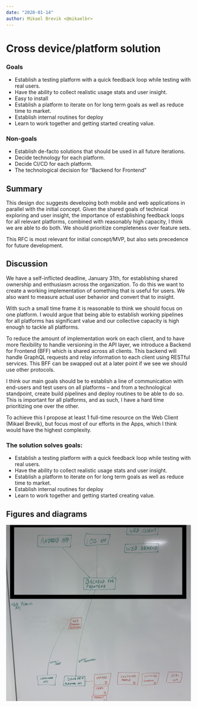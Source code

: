 ```yaml
---
date: "2020-01-14"
author: Mikael Brevik <@mikaelbr>
---
```


# Cross device/platform solution

### Goals

- Establish a testing platform with a quick feedback loop while testing with
  real users.
- Have the ability to collect realistic usage stats and user insight.
- Easy to install
- Establish a platform to iterate on for long term goals as well as reduce time
  to market.
- Establish internal routines for deploy
- Learn to work together and getting started creating value.

### Non-goals

- Establish de-facto solutions that should be used in all future iterations.
- Decide technology for each platform.
- Decide CI/CD for each platform.
- The technological decision for “Backend for Frontend”

## Summary

This design doc suggests developing both mobile and web applications in parallel
with the initial concept. Given the shared goals of technical exploring and user
insight, the importance of establishing feedback loops for all relevant
platforms, combined with reasonably high capacity, I think we are able to do
both. We should prioritize completeness over feature sets.

This RFC is most relevant for initial concept/MVP, but also sets precedence for
future development.

## Discussion

We have a self-inflicted deadline, January 31th, for establishing shared
ownership and enthusiasm across the organization. To do this we want to create a
working implementation of something that is useful for users. We also want to
measure actual user behavior and convert that to insight.

With such a small time frame it is reasonable to think we should focus on one
platform. I would argue that being able to establish working pipelines for all
platforms has significant value and our collective capacity is high enough to
tackle all platforms.

To reduce the amount of implementation work on each client, and to have more
flexibility to handle versioning in the API layer, we introduce a Backend for
Frontend (BFF) which is shared across all clients. This backend will handle
GraphQL requests and relay information to each client using RESTful services.
This BFF can be swapped out at a later point if we see we should use other
protocols.

I think our main goals should be to establish a line of communication with
end-users and test users on all platforms – and from a technological standpoint,
create build pipelines and deploy routines to be able to do so. This is
important for all platforms, and as such, I have a hard time prioritizing one
over the other.

To achieve this I propose at least 1 full-time resource on the Web Client
(Mikael Brevik), but focus most of our efforts in the Apps, which I think would
have the highest complexity.

### The solution solves goals:

- Establish a testing platform with a quick feedback loop while testing with
  real users.
- Have the ability to collect realistic usage stats and user insight.
- Establish a platform to iterate on for long term goals as well as reduce time
  to market.
- Establish internal routines for deploy
- Learn to work together and getting started creating value.

## Figures and diagrams

![Archtecture diagram](./image1.jpg)
